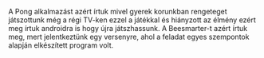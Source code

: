 A Pong alkalmazást azért írtuk mivel gyerek korunkban rengeteget játszottunk még a régi TV-ken ezzel a játékkal és hiányzott az élmény ezért 
meg írtuk androidra is hogy újra játszhassunk. 
A Beesmarter-t azért írtuk meg, mert jelentkeztünk egy versenyre, ahol a feladat egyes szempontok alapján elkészített program volt.
